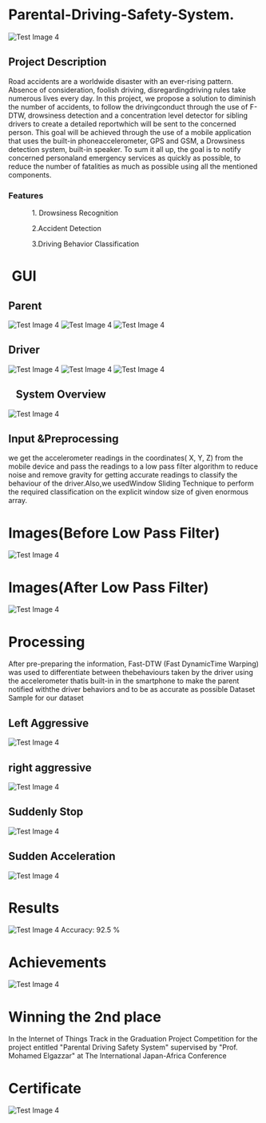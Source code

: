 
# Parental-Driving-Safety-System.
   ![Test Image 4](https://github.com/danielkalalian33/-Parental-Driving-Safety-System/blob/master/image/last%20logo.png)
## Project Description
Road accidents are a worldwide disaster with an ever-rising pattern.  Absence of consideration, foolish driving, disregardingdriving rules take numerous lives every day. In this project, we propose a solution to diminish the number of accidents, to follow the drivingconduct through the use of F- DTW, drowsiness detection and a concentration level detector for sibling drivers to create a detailed reportwhich will be sent to the concerned person. This goal will be achieved through the use of a mobile application that uses the built-in phoneaccelerometer, GPS and GSM, a Drowsiness detection system, built-in speaker.  To sum it all up, the goal is to notify concerned personaland emergency services as quickly as possible, to reduce the number of fatalities as much as possible using all the mentioned components.


### Features

            1. Drowsiness Recognition

            2.Accident Detection

            3.Driving Behavior Classification
#  GUI
## Parent
![Test Image 4](https://github.com/danielkalalian33/-Parental-Driving-Safety-System/blob/master/image/Gui/1st%20Parent.png)
![Test Image 4](https://github.com/danielkalalian33/-Parental-Driving-Safety-System/blob/master/image/Gui/2nd%20Parent.png)
![Test Image 4](https://github.com/danielkalalian33/-Parental-Driving-Safety-System/blob/master/image/Gui/3rd%20Parent.png)
## Driver
![Test Image 4](https://github.com/danielkalalian33/-Parental-Driving-Safety-System/blob/master/image/Gui/1st.png)
![Test Image 4](https://github.com/danielkalalian33/-Parental-Driving-Safety-System/blob/master/image/Gui/2nd.png)
![Test Image 4](https://github.com/danielkalalian33/-Parental-Driving-Safety-System/blob/master/image/Gui/3rd.png)



##    System Overview
![Test Image 4](https://github.com/danielkalalian33/-Parental-Driving-Safety-System/blob/master/image/System%20Overview/Overview.jpeg)
## Input &Preprocessing

we get the accelerometer readings in the coordinates( X, Y, Z) from the mobile device and pass the readings to a low pass filter algorithm to reduce noise and remove
gravity for getting accurate readings to classify the behaviour
of the driver.Also,we usedWindow Sliding Technique to perform
the required classification on the explicit window size
of given enormous array.
# Images(Before Low Pass Filter)
![Test Image 4](https://github.com/danielkalalian33/-Parental-Driving-Safety-System/blob/master/image/Preprocessing/Before%20Low%20Pass%20Filter.png)
# Images(After Low Pass Filter)
![Test Image 4](https://github.com/danielkalalian33/-Parental-Driving-Safety-System/blob/master/image/Preprocessing/No%20Low%20Pass%20Filter.png)           

# Processing
After pre-preparing the information, Fast-DTW (Fast DynamicTime Warping) was used to differentiate between thebehaviours taken by the driver using the accelerometer thatis built-in in the smartphone to make the parent notified withthe driver behaviors and to be as accurate as possible Dataset Sample for our dataset 
## Left Aggressive
![Test Image 4](https://github.com/danielkalalian33/-Parental-Driving-Safety-System/blob/master/image/Dataset/Left%20Aggressive.png)
## right aggressive         
![Test Image 4](https://github.com/danielkalalian33/-Parental-Driving-Safety-System/blob/master/image/Dataset/right%20aggressive.png)
## Suddenly Stop
![Test Image 4](https://github.com/danielkalalian33/-Parental-Driving-Safety-System/blob/master/image/Dataset/Suddenly%20Stop.png)
## Sudden Acceleration
![Test Image 4](https://github.com/danielkalalian33/-Parental-Driving-Safety-System/blob/master/image/Dataset/Sudden%20Acceleration.png)
# Results
![Test Image 4](https://github.com/danielkalalian33/-Parental-Driving-Safety-System/blob/master/image/Results/Matrix.png)
Accuracy: 92.5 % 
# Achievements
![Test Image 4](https://github.com/danielkalalian33/-Parental-Driving-Safety-System/blob/master/image/Achievements/Our%20Images.jpg)
# Winning the 2nd place
In the Internet of Things Track in the Graduation Project Competition for the project entitled "Parental Driving Safety System" supervised by "Prof. Mohamed Elgazzar" at The International Japan-Africa Conference
# Certificate
![Test Image 4](https://github.com/danielkalalian33/-Parental-Driving-Safety-System/blob/master/image/Achievements/Certificate.png)


